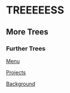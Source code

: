 # TREEEEESS 
## More Trees
### Further Trees 


[Menu](https://www.google.com)

[Projects](https://www.google.com)

[Background](https://www.google.com)
